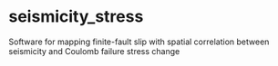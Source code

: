 # seismicity_stress
Software for mapping finite-fault slip with spatial correlation between seismicity and Coulomb failure stress change
